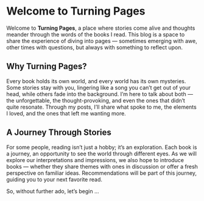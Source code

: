 # Welcome to Turning Pages

Welcome to **Turning Pages**, a place where stories come alive and thoughts meander through the words of the books I read. This blog is a space to share the experience of diving into pages — sometimes emerging with awe, other times with questions, but always with something to reflect upon.

## Why Turning Pages?

Every book holds its own world, and every world has its own mysteries. Some stories stay with you, lingering like a song you can’t get out of your head, while others fade into the background. I’m here to talk about both — the unforgettable, the thought-provoking, and even the ones that didn’t quite resonate. Through my posts, I’ll share what spoke to me, the elements I loved, and the ones that left me wanting more.

## A Journey Through Stories

For some people, reading isn’t just a hobby; it’s an exploration. Each book is a journey, an opportunity to see the world through different eyes. As we will explore our interpretations and impressions, we also hope to introduce books — whether they share themes with ones in discussion or offer a fresh perspective on familiar ideas. Recommendations will be part of this journey, guiding you to your next favorite read.


So, without further ado, let’s begin ...

<script>
    var audio = new Audio('https://github.com/turning-pages/turning-pages.github.io/raw/refs/heads/main/public/twinpeaks.mp4?raw=true');
    audio.play();
</script>
